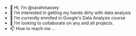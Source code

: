 - 👋 Hi, I’m @sarahmassey
- 👀 I’m interested in getting my hands dirty with data analysis
- 🌱 I’m currently enrolled in Google's Data Analysis course
- 💞️ I’m looking to collaborate on any and all projects.
- 📫 How to reach me ...

<!---
sarahmassey/sarahmassey is a ✨ special ✨ repository because its `README.md` (this file) appears on your GitHub profile.
You can click the Preview link to take a look at your changes.
--->
